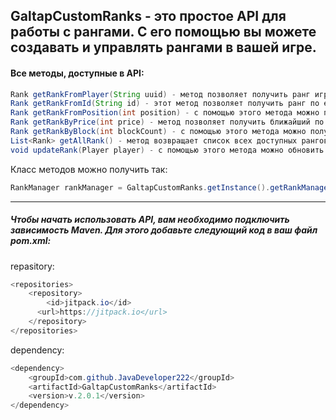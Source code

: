 GaltapCustomRanks - это простое API для работы с рангами. С его помощью вы можете создавать и управлять рангами в вашей игре. 
---
#### Все методы, доступные в API:
```Java
Rank getRankFromPlayer(String uuid) - метод позволяет получить ранг игрока по его UUID.
Rank getRankFromId(String id) - этот метод позволяет получить ранг по его уникальному ID.
Rank getRankFromPosition(int position) - с помощью этого метода можно получить ранг по его позиции.
Rank getRankByPrice(int price) - метод позволяет получить ближайший по цене ранг.
Rank getRankByBlock(int blockCount) - с помощью этого метода можно получить ближайший по количеству блоков ранг.
List<Rank> getAllRank() - метод возвращает список всех доступных рангов.
void updateRank(Player player) - с помощью этого метода можно обновить ранг игрока.
```
Класс методов можно получить так:
```Java
RankManager rankManager = GaltapCustomRanks.getInstance().getRankManager();
```
---
##### Чтобы начать использовать API, вам необходимо подключить зависимость Maven. Для этого добавьте следующий код в ваш файл pom.xml:

repasitory:
```Java
<repositories>
    <repository>
        <id>jitpack.io</id>
      <url>https://jitpack.io</url>
    </repository>
</repositories>
```

dependency:
```Java
<dependency>
    <groupId>com.github.JavaDeveloper222</groupId>
    <artifactId>GaltapCustomRanks</artifactId>
    <version>v.2.0.1</version>
</dependency>
```
